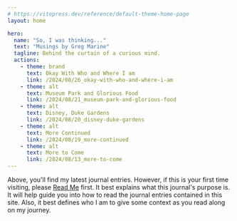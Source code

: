 ```yaml
---
# https://vitepress.dev/reference/default-theme-home-page
layout: home

hero:
  name: "So, I was thinking..."
  text: "Musings by Greg Marine"
  tagline: Behind the curtain of a curious mind.
  actions:
    - theme: brand
      text: Okay With Who and Where I am
      link: /2024/08/26_okay-with-who-and-where-i-am
    - theme: alt
      text: Museum Park and Glorious Food
      link: /2024/08/21_museum-park-and-glorious-food
    - theme: alt
      text: Disney, Duke Gardens
      link: /2024/08/20_disney-duke-gardens
    - theme: alt
      text: More Continued
      link: /2024/08/19_more-continued
    - theme: alt
      text: More to Come
      link: /2024/08/13_more-to-come
---
```


Above, you'll find my latest journal entries. However, if this is your first time visiting, please [Read Me](read-me) first. It best explains what this journal's purpose is. It will help guide you into how to read the journal entries contained in this site. Also, it best defines who I am to give some context as you read along on my journey.